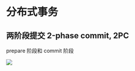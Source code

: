 # 分布式事务

## 两阶段提交 2-phase commit, 2PC

prepare 阶段和 commit 阶段

![](https://static001.geekbang.org/resource/image/eb/c4/eb979df60ca9a2d2bb811febbe4545c4.png)

